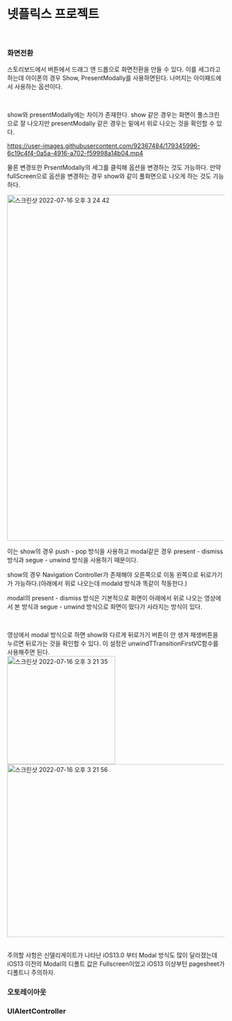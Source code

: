 # __넷플릭스 프로젝트__
<br>

### 화면전환


스토리보드에서 버튼에서 드래그 앤 드롭으로 화면전환을 만들 수 있다. 이를 세그라고하는데 아이폰의 경우 Show, PresentModally를 사용하면된다. 나머지는 아이패드에서 사용하는 옵션이다.   

<br>

show와 presentModally에는 차이가 존재한다. show 같은 경우는 화면이 풀스크린으로 잘 나오지만 presentModally 같은 경우는 밑에서 위로 나오는 것을 확인할 수 있다.

https://user-images.githubusercontent.com/92367484/179345996-6c19c4f4-0a5a-4916-a702-f59998a14b04.mp4

물론 변경또한 PrsentModally의 세그를 클릭해 옵션을 변경하는 것도 가능하다. 만약 fullScreen으로 옵션을 변경하는 경우 show와 같이 풀화면으로 나오게 하는 것도 가능하다.

<img width="800" alt="스크린샷 2022-07-16 오후 3 24 42" src="https://user-images.githubusercontent.com/92367484/179346351-a85341e2-0428-4f7b-ac4a-bed5e8b2b3d0.png">


<br>

이는  show의 경우 push - pop 방식을 사용하고 modal같은 경우 present - dismiss 방식과 segue - unwind 방식을 사용하기 때문이다.



show의 경우 Navigation Controller가 존재해야 오른쪽으로 이동 왼쪽으로 뒤로가기 가 가능하다.(아래에서 위로 나오는데 modald 방식과 똑같이 작동한다.)<br>

modal의 present - dismiss 방식은 기본적으로 화면이 아래에서 위로 나오는 영상에서 본 방식과 segue - unwind 방식으로 화면이 떴다가 사라지는 방식이 있다.

<br>

영상에서 modal 방식으로 하면 show와 다르게 뒤로가기 버튼이  안 생겨 재생버튼을 누르면 뒤로가는 것을 확인할 수 있다. 이 설정은 unwindTTransitionFirstVC함수를 사용해주면 된다.
<br>
<img width="250" alt="스크린샷 2022-07-16 오후 3 21 35" src="https://user-images.githubusercontent.com/92367484/179346356-4ef20096-e3c6-4b4a-bec2-233f17f146f2.png">
<img width="750" height="400" alt="스크린샷 2022-07-16 오후 3 21 56" src="https://user-images.githubusercontent.com/92367484/179346359-5393f38b-f43e-4551-a9cf-5d3035437c0d.png">

<br>
주의할 사항은 신델리게이트가 나타난 iOS13.0 부터 Modal 방식도 많이 달라졌는데 iOS13 이전의 Modal의 디폴트 값은 Fullscreen이었고 iOS13 이상부턴 pagesheet가 디폴트니 주의하자.



### 오토레이아웃


### UIAlertController

